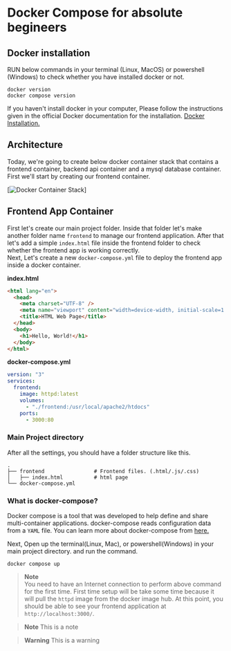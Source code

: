 # Docker Compose for absolute begineers 

## Docker installation
RUN below commands in your terminal (Linux, MacOS) or powershell (Windows) to check whether you have installed docker or not.
```
docker version
docker compose version
```
If you haven't install docker in your computer, Please follow the instructions given in the official Docker documentation for the installation.
<a href="https://docs.docker.com/engine/install/" target="_blank">Docker Installation.</a>

## Architecture
Today, we're going to create below docker container stack that contains a frontend container, backend api container and a mysql database container. First we'll start by creating our frontend container.

[![Docker Container Stack](/home/kesaralive/Documents/blog/docker-101/docker-container-stack.png)]

## Frontend App Container
First let's create our main project folder. Inside that folder let's make another folder name `frontend` to manage our frontend application. After that let's add a simple `index.html` file inside the frontend folder to check whether the frontend app is working correctly. \
Next, Let's create a new `docker-compose.yml` file to deploy the frontend app inside a docker container. 

**index.html**
``` html
<html lang="en">
  <head>
    <meta charset="UTF-8" />
    <meta name="viewport" content="width=device-width, initial-scale=1.0" />
    <title>HTML Web Page</title>
  </head>
  <body>
    <h1>Hello, World!</h1>
  </body>
</html>

```
**docker-compose.yml**
``` yml
version: "3"
services:
  frontend:
    image: httpd:latest
    volumes:
      - "./frontend:/usr/local/apache2/htdocs"
    ports:
      - 3000:80
```

### Main Project directory 
After all the settings, you should have a folder structure like this.

    .
    ├── frontend                # Frontend files. (.html/.js/.css)
    │   ├── index.html          # html page 
    └── docker-compose.yml


### What is docker-compose?
Docker compose is a tool that was developed to help define and share multi-container applications. docker-compose reads configuration data from a `YAML` file. You can learn more about docker-compose from <a href="https://docs.docker.com/compose/compose-file/compose-file-v3/" target="_blank">here.</a>

Next, Open up the terminal(Linux, Mac), or powershell(Windows) in your main project directory. and run the command.
```
docker compose up
```
>**Note** \
> You need to have an Internet connection to perform above command for the first time.
> First time setup will be take some time because it will pull the `httpd` image from the docker image hub.
At this point, you should be able to see your frontend application at `http://localhost:3000/`. 


> **Note**
> This is a note

> **Warning**
> This is a warning